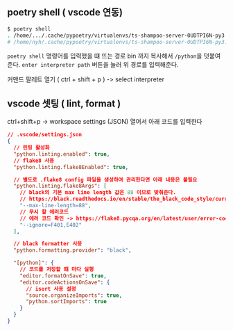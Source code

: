 

## poetry shell ( vscode 연동)

```bash
$ poetry shell
. /home/.../.cache/pypoetry/virtualenvs/ts-shampoo-server-0UDTPI6N-py3.8/bin/activate
# /home/nyh/.cache/pypoetry/virtualenvs/ts-shampoo-server-0UDTPI6N-py3.8/bin/python <  이걸 interpreter path 에 입력해준다.
```

`poetry shell` 명령어를 입력했을 떄 뜨는 경로 bin 까지 복사해서 `/python`을 덧붙여준다.
`enter interpreter path` 버튼을 눌러 위 경로를 입력해준다.


커맨드 팔레트 열기 ( ctrl + shift + p ) ->
select interpreter


## vscode 셋팅 ( lint, format )

ctrl+shift+p 
-> workspace settings (JSON) 열어서 아래 코드를 입력한다

```json
// .vscode/settings.json
{
  // 린팅 활성화
  "python.linting.enabled": true,
  // flake8 사용
  "python.linting.flake8Enabled": true,

  // 별도로 .flake8 config 파일을 생성하여 관리한다면 아래 내용은 불필요
  "python.linting.flake8Args": [
    // black의 기본 max line length 값은 88 이므로 맞춰준다.
    // https://black.readthedocs.io/en/stable/the_black_code_style/current_style.html#line-length
    "--max-line-length=88",
    // 무시 할 에러코드
    // 에러 코드 확인 -> https://flake8.pycqa.org/en/latest/user/error-codes.html
    "--ignore=F401,E402"
  ],

  // black formatter 사용
  "python.formatting.provider": "black",

  "[python]": {
    // 코드를 저장할 떄 마다 실행
    "editor.formatOnSave": true,
    "editor.codeActionsOnSave": {
      // isort 사용 설정
      "source.organizeImports": true,
      "python.sortImports": true
    }
  }
}
```